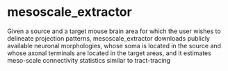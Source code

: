 # mesoscale_extractor
Given a source and a target mouse brain area for which the user wishes to delineate projection patterns, mesoscale_extractor downloads publicly available neuronal morphologies, whose soma is located in the source and whose axonal terminals are located in the target areas, and it estimates meso-scale connectivity statistics similar to tract-tracing
